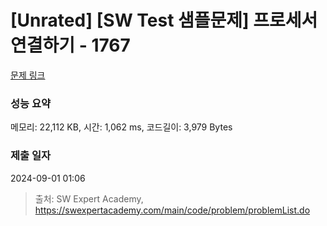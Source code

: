 # [Unrated] [SW Test 샘플문제] 프로세서 연결하기 - 1767 

[문제 링크](https://swexpertacademy.com/main/code/problem/problemDetail.do?contestProbId=AV4suNtaXFEDFAUf) 

### 성능 요약

메모리: 22,112 KB, 시간: 1,062 ms, 코드길이: 3,979 Bytes

### 제출 일자

2024-09-01 01:06



> 출처: SW Expert Academy, https://swexpertacademy.com/main/code/problem/problemList.do